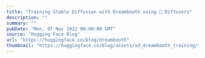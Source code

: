 ```yaml
---
title: "Training Stable Diffusion with Dreambooth using 🧨 Diffusers"
description: ""
summary: ""
pubDate: "Mon, 07 Nov 2022 00:00:00 GMT"
source: "Hugging Face Blog"
url: "https://huggingface.co/blog/dreambooth"
thumbnail: "https://huggingface.co/blog/assets/sd_dreambooth_training/thumbnail.jpg"
---
```


